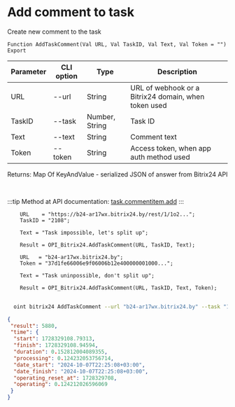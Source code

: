 ﻿---
sidebar_position: 3
---

# Add comment to task
 Create new comment to the task



`Function AddTaskComment(Val URL, Val TaskID, Val Text, Val Token = "") Export`

  | Parameter | CLI option | Type | Description |
  |-|-|-|-|
  | URL | --url | String | URL of webhook or a Bitrix24 domain, when token used |
  | TaskID | --task | Number, String | Task ID |
  | Text | --text | String | Comment text |
  | Token | --token | String | Access token, when app auth method used |

  
  Returns:  Map Of KeyAndValue - serialized JSON of answer from Bitrix24 API

<br/>

:::tip
Method at API documentation: [task.commentitem.add](https://dev.1c-bitrix.ru/rest_help/tasks/task/commentitem/add.php)
:::
<br/>


```bsl title="Code example"
    URL    = "https://b24-ar17wx.bitrix24.by/rest/1/1o2...";
    TaskID = "2108";

    Text = "Task impossible, let's split up";

    Result = OPI_Bitrix24.AddTaskComment(URL, TaskID, Text);

    URL   = "b24-ar17wx.bitrix24.by";
    Token = "37d1fe66006e9f06006b12e400000001000...";

    Text = "Task uninpossible, don't split up";

    Result = OPI_Bitrix24.AddTaskComment(URL, TaskID, Text, Token);
```



```sh title="CLI command example"
    
  oint bitrix24 AddTaskComment --url "b24-ar17wx.bitrix24.by" --task "1082" --text "Task uninpossible, don't split up" --token "fe3fa966006e9f06006b12e400000001000..."

```

```json title="Result"
{
 "result": 5880,
 "time": {
  "start": 1728329108.79313,
  "finish": 1728329108.94594,
  "duration": 0.152812004089355,
  "processing": 0.124232053756714,
  "date_start": "2024-10-07T22:25:08+03:00",
  "date_finish": "2024-10-07T22:25:08+03:00",
  "operating_reset_at": 1728329708,
  "operating": 0.124212026596069
 }
}
```
